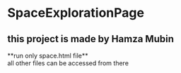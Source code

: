 # SpaceExplorationPage
<h2>this project is made by Hamza Mubin </h2>
<p>**run only space.html file** <br> all other files can be accessed from there</p>
